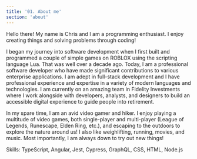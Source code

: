 ```yaml
---
title: '01. About me'
section: 'about'
---
```


Hello there! My name is Chris and I am a programming enthusiast. I enjoy creating things and solving problems through coding!<br>

I began my journey into software development when I first built and programmed a couple of simple games on ROBLOX using the scripting language Lua. That was well over a decade ago. Today, I am a professional software developer who have made significant contributions to various enterprise applications. I am adept in full-stack development and I have professional experience and expertise in a variety of modern languages and technologies. I am currently on an amazing team in Fidelity Investments where I work alongside with developers, analysts, and designers to build an accessible digital experience to guide people into retirement.<br>

In my spare time, I am an avid video gamer and hiker. I enjoy playing a multitude of video games, both single-player and multi-player (League of Legends, Runescape, Elden Ring, etc.), and escaping to the outdoors to explore the nature around us! I also like weighlifting, running, movies, and music. Most importantly, I am always down to try out new things!<br>

Skills: TypeScript, Angular, Jest, Cypress, GraphQL, CSS, HTML, Node.js